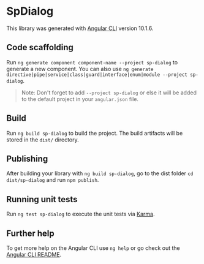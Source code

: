 # SpDialog

This library was generated with [Angular CLI](https://github.com/angular/angular-cli) version 10.1.6.

## Code scaffolding

Run `ng generate component component-name --project sp-dialog` to generate a new component. You can also use `ng generate directive|pipe|service|class|guard|interface|enum|module --project sp-dialog`.
> Note: Don't forget to add `--project sp-dialog` or else it will be added to the default project in your `angular.json` file. 

## Build

Run `ng build sp-dialog` to build the project. The build artifacts will be stored in the `dist/` directory.

## Publishing

After building your library with `ng build sp-dialog`, go to the dist folder `cd dist/sp-dialog` and run `npm publish`.

## Running unit tests

Run `ng test sp-dialog` to execute the unit tests via [Karma](https://karma-runner.github.io).

## Further help

To get more help on the Angular CLI use `ng help` or go check out the [Angular CLI README](https://github.com/angular/angular-cli/blob/master/README.md).
